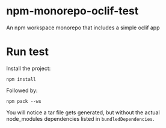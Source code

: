 # npm-monorepo-oclif-test
An npm workspace monorepo that includes a simple oclif app

# Run test

Install the project:
```
npm install
```

Followed by:
```
npm pack --ws
```

You will notice a tar file gets generated, but without the actual node_modules dependencies listed in `bundledDependencies`.
